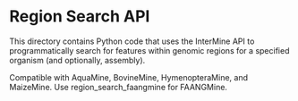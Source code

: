 # Region Search API

This directory contains Python code that uses the InterMine API to 
programmatically search for features within genomic regions for a 
specified organism (and optionally, assembly).

Compatible with AquaMine, BovineMine, HymenopteraMine, and MaizeMine.
Use region_search_faangmine for FAANGMine.

